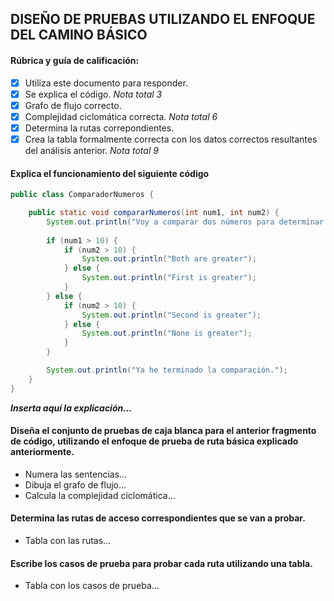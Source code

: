 ## DISEÑO DE PRUEBAS UTILIZANDO EL ENFOQUE DEL CAMINO BÁSICO

#### Rúbrica y guía de calificación:
- [x] Utiliza este documento para responder.
- [x] Se explica el código. *Nota total 3*
- [x] Grafo de flujo correcto.
- [x] Complejidad ciclomática correcta. *Nota total 6*
- [x] Determina la rutas correpondientes.
- [x] Crea la tabla formalmente correcta con los datos correctos resultantes del análisis anterior. *Nota total 9*

#### Explica el funcionamiento del siguiente código

```java
public class ComparadorNumeros {

    public static void compararNumeros(int num1, int num2) {
        System.out.println("Voy a comparar dos números para determinar cuáles son mayores que 10.");
        
        if (num1 > 10) {
            if (num2 > 10) {
                System.out.println("Both are greater");
            } else {
                System.out.println("First is greater");
            }
        } else {
            if (num2 > 10) {
                System.out.println("Second is greater");
            } else {
                System.out.println("None is greater");
            }
        }

        System.out.println("Ya he terminado la comparación.");
    }
}
```
  
***Inserta aquí la explicación…***

#### Diseña el conjunto de pruebas de caja blanca para el anterior fragmento de código, utilizando el enfoque de prueba de ruta básica explicado anteriormente.
* Numera las sentencias…
* Dibuja el grafo de flujo…
* Calcula la complejidad ciclomática…
#### Determina las rutas de acceso correspondientes que se van a probar.
* Tabla con las rutas…
#### Escribe los casos de prueba para probar cada ruta utilizando una tabla.
* Tabla con los casos de prueba…


 